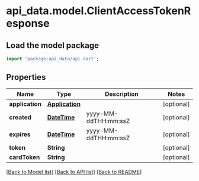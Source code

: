 # api_data.model.ClientAccessTokenResponse

## Load the model package
```dart
import 'package:api_data/api.dart';
```

## Properties
Name | Type | Description | Notes
------------ | ------------- | ------------- | -------------
**application** | [**Application**](Application.md) |  | [optional] 
**created** | [**DateTime**](DateTime.md) | yyyy-MM-ddTHH:mm:ssZ | [optional] 
**expires** | [**DateTime**](DateTime.md) | yyyy-MM-ddTHH:mm:ssZ | [optional] 
**token** | **String** |  | [optional] 
**cardToken** | **String** |  | [optional] 

[[Back to Model list]](../README.md#documentation-for-models) [[Back to API list]](../README.md#documentation-for-api-endpoints) [[Back to README]](../README.md)


